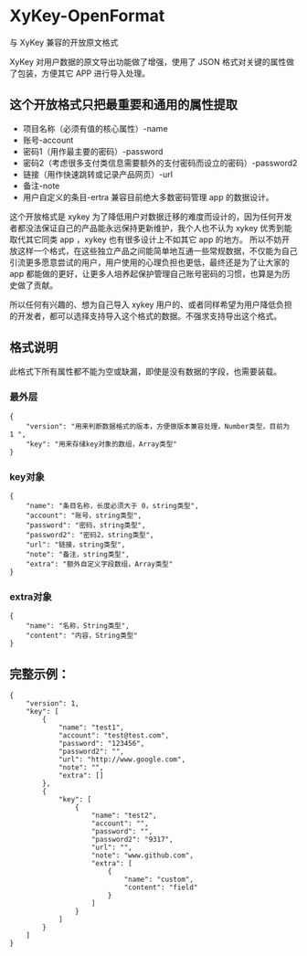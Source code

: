 # XyKey-OpenFormat
与 XyKey 兼容的开放原文格式

XyKey 对用户数据的原文导出功能做了增强，使用了 JSON 格式对关键的属性做了包装，方便其它 APP 进行导入处理。

## 这个开放格式只把最重要和通用的属性提取
- 项目名称（必须有值的核心属性）-name
- 账号-account
- 密码1（用作最主要的密码）-password
- 密码2（考虑很多支付类信息需要额外的支付密码而设立的密码）-password2
- 链接（用作快速跳转或记录产品网页）-url
- 备注-note
- 用户自定义的条目-ertra
兼容目前绝大多数密码管理 app 的数据设计。

这个开放格式是 xykey 为了降低用户对数据迁移的难度而设计的，因为任何开发者都没法保证自己的产品能永远保持更新维护，我个人也不认为 xykey 优秀到能取代其它同类 app ，xykey 也有很多设计上不如其它 app 的地方。
所以不妨开放这样一个格式，在这些独立产品之间能简单地互通一些常规数据，不仅能为自己引流更多愿意尝试的用户，用户使用的心理负担也更低，最终还是为了让大家的 app 都能做的更好，让更多人培养起保护管理自己账号密码的习惯，也算是为历史做了贡献。

所以任何有兴趣的、想为自己导入 xykey 用户的、或者同样希望为用户降低负担的开发者，都可以选择支持导入这个格式的数据。不强求支持导出这个格式。

## 格式说明
此格式下所有属性都不能为空或缺漏，即使是没有数据的字段，也需要装载。

### 最外层
```
{
    "version": "用来判断数据格式的版本，方便做版本兼容处理，Number类型，目前为 1 ",
    "key": "用来存储key对象的数组，Array类型"
}
```

### key对象
```
{
    "name": "条目名称，长度必须大于 0，string类型",
    "account": "账号，string类型",
    "password": "密码，string类型",
    "password2": "密码2，string类型",
    "url": "链接，string类型",
    "note": "备注，string类型",
    "extra": "额外自定义字段数组，Array类型"
}
```
### extra对象
```
{
    "name": "名称，String类型",
    "content": "内容，String类型"
}
```
## 完整示例：
```
{
    "version": 1,
    "key": [
        {
            "name": "test1",
            "account": "test@test.com",
            "password": "123456",
            "password2": "",
            "url": "http://www.google.com",
            "note": "",
            "extra": []
        },
        {
            "key": [
                {
                    "name": "test2",
                    "account": "",
                    "password": "",
                    "password2": "9317",
                    "url": "",
                    "note": "www.github.com",
                    "extra": [
                        {
                            "name": "custom",
                            "content": "field"
                        }
                    ]
                }
            ]
        }
    ]
}
```

